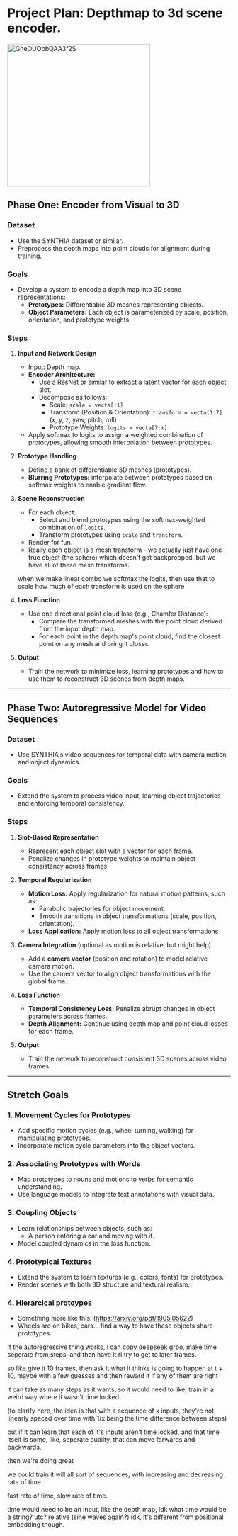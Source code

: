 # Project Plan: Depthmap to 3d scene encoder.

<img width="322" alt="GneOUObbQAA3f2S" src="https://github.com/user-attachments/assets/294bf7d2-93d8-4ee4-a16a-4a8338abef53" />

## Phase One: Encoder from Visual to 3D

### Dataset
- Use the SYNTHIA dataset or similar.
- Preprocess the depth maps into point clouds for alignment during training.

### Goals
- Develop a system to encode a depth map into 3D scene representations:
  - **Prototypes:** Differentiable 3D meshes representing objects.
  - **Object Parameters:** Each object is parameterized by scale, position, orientation, and prototype weights.

### Steps
1. **Input and Network Design**
   - Input: Depth map.
   - **Encoder Architecture:** 
     - Use a ResNet or similar to extract a latent vector for each object slot.
     - Decompose as follows:
       - Scale: `scale = vecta[:1]`
       - Transform (Position & Orientation): `transform = vecta[1:7]` (x, y, z, yaw, pitch, roll)
       - Prototype Weights: `logits = vecta[7:x]`
   - Apply softmax to logits to assign a weighted combination of prototypes, allowing smooth interpolation between prototypes.

2. **Prototype Handling**
   - Define a bank of differentiable 3D meshes (prototypes).
   - **Blurring Prototypes:** interpolate between prototypes based on softmax weights to enable gradient flow.

3. **Scene Reconstruction**
   - For each object:
     - Select and blend prototypes using the softmax-weighted combination of `logits`.
     - Transform prototypes using `scale` and `transform`.
   - Render for fun.
   - Really each object is a mesh transform - we actually just have one true object (the sphere) which doesn't get backpropped, but we have all of these mesh transforms.

   when we make linear combo we softmax the logits, then use that to scale how much of each transform is used on the sphere

4. **Loss Function**
   - Use one directional point cloud loss (e.g., Chamfer Distance):
     - Compare the transformed meshes with the point cloud derived from the input depth map.
     - For each point in the depth map's point cloud, find the closest point on any mesh and bring it closer.

5. **Output**
   - Train the network to minimize loss, learning prototypes and how to use them to reconstruct 3D scenes from depth maps.

---

## Phase Two: Autoregressive Model for Video Sequences

### Dataset
- Use SYNTHIA's video sequences for temporal data with camera motion and object dynamics.

### Goals
- Extend the system to process video input, learning object trajectories and enforcing temporal consistency.

### Steps
1. **Slot-Based Representation**
   - Represent each object slot with a vector for each frame.
   - Penalize changes in prototype weights to maintain object consistency across frames.

2. **Temporal Regularization**
   - **Motion Loss:** Apply regularization for natural motion patterns, such as:
     - Parabolic trajectories for object movement.
     - Smooth transitions in object transformations (scale, position, orientation).
   - **Loss Application:** Apply motion loss to all object transformations

3. **Camera Integration** (optional as motion is relative, but might help)
   - Add a **camera vector** (position and rotation) to model relative camera motion.
   - Use the camera vector to align object transformations with the global frame.

4. **Loss Function**
   - **Temporal Consistency Loss:** Penalize abrupt changes in object parameters across frames.
   - **Depth Alignment:** Continue using depth map and point cloud losses for each frame.

5. **Output**
   - Train the network to reconstruct consistent 3D scenes across video frames.

---

## Stretch Goals

### 1. Movement Cycles for Prototypes
- Add specific motion cycles (e.g., wheel turning, walking) for manipulating prototypes.
- Incorporate motion cycle parameters into the object vectors.

### 2. Associating Prototypes with Words
- Map prototypes to nouns and motions to verbs for semantic understanding.
- Use language models to integrate text annotations with visual data.

### 3. Coupling Objects
- Learn relationships between objects, such as:
  - A person entering a car and moving with it.
- Model coupled dynamics in the loss function.

### 4. Prototypical Textures
- Extend the system to learn textures (e.g., colors, fonts) for prototypes.
- Render scenes with both 3D structure and textural realism.

### 4. Hierarcical protoypes
- Something more like this: (https://arxiv.org/pdf/1905.05622)
- Wheels are on bikes, cars... find a way to have these objects share prototypes.

if the autoregressive thing works, i can copy deepseek grpo, make time seperate from steps, and then have it rl try to get to later frames.

so like give it 10 frames, then ask it what it thinks is going to happen at t + 10, maybe with a few guesses and then reward it if any of them are right

it can take as many steps as it wants, so it would need to like, train in a weird way where it wasn't time locked.

(to clarify here, the idea is that with a sequence of x inputs, they're not linearly spaced over time with 1/x being the time difference between steps)

but if it can learn that each of it's inputs aren't time locked, and that time itself is some, like, seperate quality, that can move forwards and backwards, 

then we're doing great

we could train it will all sort of sequences, with increasing and decreasing rate of time

fast rate of time, slow rate of time.

time would need to be an input, like the depth map, idk what time would be, a string? utc? relative (sine waves again?) idk, it's different from positional embedding though.
